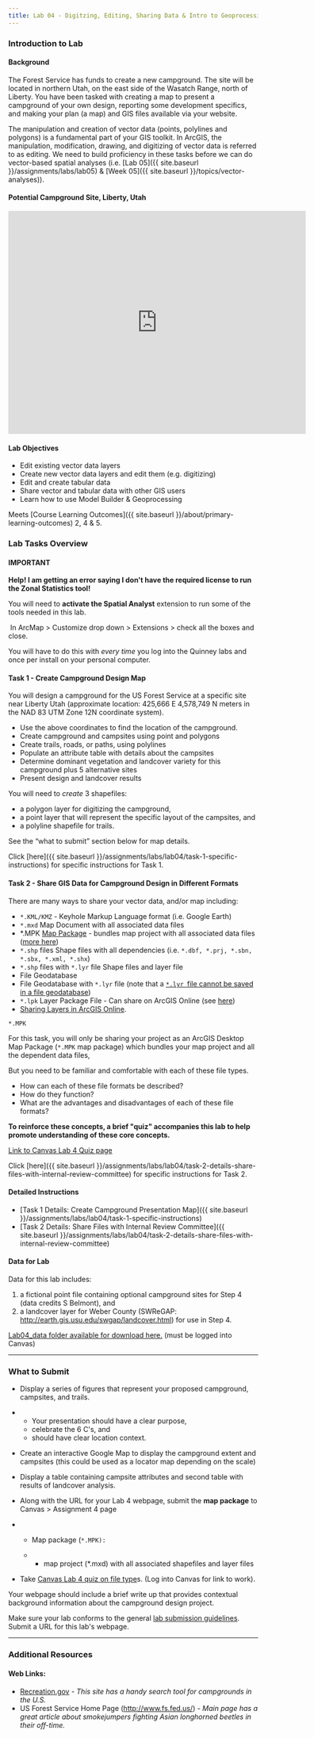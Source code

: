 ```yaml
---
title: Lab 04 - Digitzing, Editing, Sharing Data & Intro to Geoprocessing
---
```


### Introduction to Lab

#### Background

The Forest Service has funds to create a new campground.  The site will be located in northern Utah, on the east side of the Wasatch Range, north of Liberty.  You have been tasked with creating a map to present a campground of your own design, reporting some development specifics, and making your plan (a map) and GIS files available via your website. 

The manipulation and creation of vector data (points, polylines and polygons) is a fundamental part of your GIS toolkit. In ArcGIS, the manipulation, modification, drawing, and digitizing of vector data is referred to as editing. We need to build proficiency in these tasks before we can do vector-based spatial analyses (i.e. [Lab 05]({{ site.baseurl }}/assignments/labs/lab05) & [Week 05]({{ site.baseurl }}/topics/vector-analyses)). 

#### Potential Campground Site, Liberty, Utah

<iframe src="https://www.google.com/maps/embed?pb=!1m14!1m8!1m3!1d210336.77310429767!2d-111.790363!3d41.448546!3m2!1i1024!2i768!4f13.1!3m3!1m2!1s0x0%3A0x0!2zNDHCsDIxJzI0LjYiTiAxMTHCsDUzJzE5LjIiVw!5e1!3m2!1sen!2sus!4v1509377102060" width="600" height="450" frameborder="0" style="border:0" allowfullscreen></iframe>

#### Lab Objectives

- Edit existing vector data layers
- Create new vector data layers and edit them (e.g. digitizing)
- Edit and create tabular data
- Share vector and tabular data with other GIS users
- Learn how to use Model Builder & Geoprocessing

Meets [Course Learning Outcomes]({{ site.baseurl }}/about/primary-learning-outcomes) 2, 4 & 5. 

### Lab Tasks Overview

#### IMPORTANT

**Help! I am getting an error saying I don't have the required license to run the Zonal Statistics tool!**

You will need to **activate the Spatial Analyst** extension to run some of the tools needed in this lab.

​    In ArcMap > Customize drop down > Extensions > check all the boxes and close.

You will have to do this with *every time* you log into the Quinney labs and once per install on your personal computer.

#### Task 1 - Create Campground Design Map

You will design a campground for the US Forest Service at a specific site near Liberty Utah (approximate location: 425,666 E 4,578,749 N meters in the NAD 83 UTM Zone 12N coordinate system).   

- Use the above coordinates to find the location of the campground.
- Create campground and campsites using point and polygons
- Create trails, roads, or paths, using polylines
- Populate an attribute table with details about the campsites
- Determine dominant vegetation and landcover variety for this campground plus 5 alternative sites
- Present design and landcover results

You will need to *create* 3 shapefiles: 

- a polygon layer for digitizing the campground, 
- a point layer that will represent the specific layout of the campsites, and 
- a polyline shapefile for trails. 

See the “what to submit” section below for map details.  

Click [here]({{ site.baseurl }}/assignments/labs/lab04/task-1-specific-instructions) for specific instructions for Task 1.

#### Task 2 - Share GIS Data for Campground Design in Different Formats

There are many ways to share your vector data, and/or map including:

- `*.KML/KMZ` - Keyhole Markup Language format (i.e. Google Earth)
- `*.mxd` Map Document with all associated data files 
- *.MPK  [Map Package](http://help.arcgis.com/en/arcgisdesktop/10.0/help/index.html#//006600000403000000.htm) - bundles map project with all associated data files ([more here](http://www.geomattix.com/blog/what-i-love-about-arcgis-10-map-packages/))
- `*.shp` files Shape files with all dependencies (i.e. `*.dbf, *.prj, *.sbn, *.sbx, *.xml, *.shx`)
- `*.shp` files with `*.lyr` file Shape files and layer file
- File Geodatabase
- File Geodatabase with `*.lyr` file (note that a [`*.lyr `file cannot be saved in a file geodatabase](http://forumsstg.arcgis.com/threads/28274-Saving-Layer-Files-in-a-File-Geodatabase))
- `*.lpk` Layer Package File - Can share on ArcGIS Online (see [here](http://help.arcgis.com/en/arcgisdesktop/10.0/help/index.html#/What_is_ArcGIS/00v200000007000000/))
- [Sharing Layers in ArcGIS Online](http://help.arcgis.com/en/arcgisdesktop/10.0/help/index.html#/What_is_ArcGIS/00v200000007000000/).

```
*.MPK
```

For this task, you will only be sharing your project as an ArcGIS Desktop Map Package (`*.MPK` map package) which bundles your map project and all the dependent data files, 

But you need to be familiar and comfortable with each of these file types. 

- How can each of these file formats be described?  
- How do they function?  
- What are the advantages and disadvantages of each of these file formats?   

**To reinforce these concepts, a brief "quiz" accompanies this lab to help promote understanding of these core concepts.**

[Link to Canvas Lab 4 Quiz page](https://usu.instructure.com/courses/360981/quizzes/504498)

Click [here]({{ site.baseurl }}/assignments/labs/lab04/task-2-details-share-files-with-internal-review-committee) for specific instructions for Task 2.

#### Detailed Instructions

- [Task 1 Details: Create Campground Presentation Map]({{ site.baseurl }}/assignments/labs/lab04/task-1-specific-instructions)
- [Task 2 Details: Share Files with Internal Review Committee]({{ site.baseurl }}/assignments/labs/lab04/task-2-details-share-files-with-internal-review-committee)

#### Data for Lab

Data for this lab includes: 

1. a fictional point file containing optional campground sites for Step 4 (data credits S Belmont), and 
2. a landcover layer for Weber County (SWReGAP: http://earth.gis.usu.edu/swgap/landcover.html) for use in Step 4.  

[Lab04_data folder available for download here.](https://usu.instructure.com/files/63543224/download?download_frd=1) (must be logged into Canvas)

------

### What to Submit

- Display a series of figures that represent your proposed campground, campsites, and trails. 

- - Your presentation should have a clear purpose, 
  - celebrate the 6 C's, and 
  - should have clear location context.

- Create an interactive Google Map to display the campground extent and campsites (this could be used as a locator map depending on the scale)

- Display a table containing campsite attributes and second table with results of landcover analysis.


- Along with the URL for your Lab 4 webpage, submit the **map package** to Canvas > Assignment 4 page


- - Map package (`*.MPK):`

  - - map project (*.mxd) with all associated shapefiles and layer files


- Take [Canvas Lab 4 quiz on file type](https://usu.instructure.com/courses/360981/quizzes/504498)s. (Log into Canvas for link to work).

Your webpage should include a brief write up that provides contextual background information about the campground design project.

Make sure your lab conforms to the general [lab submission guidelines](http://a/joewheaton.org/gis-wats-4930-6920/labs#TOC-Lab-Submission-Guidelines). Submit a URL for this lab's webpage.

------

### Additional Resources

#### 

#### Web Links:

- [Recreation.gov](http://recreation.gov/) - *This site has a handy search tool for campgrounds in the U.S.*
- US Forest Service Home Page (<http://www.fs.fed.us/>) - *Main page has a great article about smokejumpers fighting Asian longhorned beetles in their off-time.*